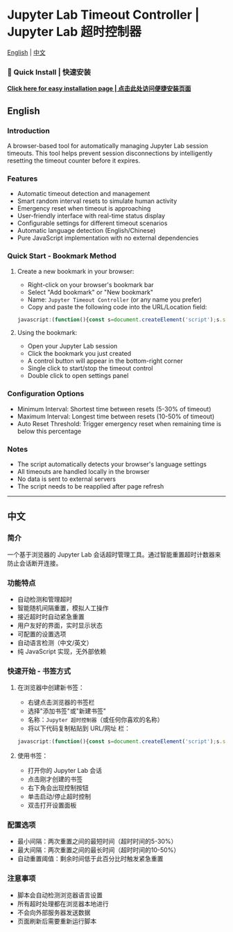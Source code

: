 # Jupyter Lab Timeout Controller | Jupyter Lab 超时控制器

[English](#english) | [中文](#中文)

### 🔗 Quick Install | 快速安装
**[Click here for easy installation page | 点击此处访问便捷安装页面](https://wanglrebe.github.io/Documents/Jupyter_Timeout_Controller_Installation.html)**

## English

### Introduction
A browser-based tool for automatically managing Jupyter Lab session timeouts. This tool helps prevent session disconnections by intelligently resetting the timeout counter before it expires.

### Features
- Automatic timeout detection and management
- Smart random interval resets to simulate human activity
- Emergency reset when timeout is approaching
- User-friendly interface with real-time status display
- Configurable settings for different timeout scenarios
- Automatic language detection (English/Chinese)
- Pure JavaScript implementation with no external dependencies

### Quick Start - Bookmark Method
1. Create a new bookmark in your browser:
   - Right-click on your browser's bookmark bar
   - Select "Add bookmark" or "New bookmark"
   - Name: `Jupyter Timeout Controller` (or any name you prefer)
   - Copy and paste the following code into the URL/Location field:
   ```javascript
   javascript:(function(){const s=document.createElement('script');s.src='https://cdn.jsdelivr.net/gh/wanglrebe/Jupyter-alive@main/timeout-controller.min.js';document.body.appendChild(s)})();
   ```

2. Using the bookmark:
   - Open your Jupyter Lab session
   - Click the bookmark you just created
   - A control button will appear in the bottom-right corner
   - Single click to start/stop the timeout control
   - Double click to open settings panel

### Configuration Options
- Minimum Interval: Shortest time between resets (5-30% of timeout)
- Maximum Interval: Longest time between resets (10-50% of timeout)
- Auto Reset Threshold: Trigger emergency reset when remaining time is below this percentage

### Notes
- The script automatically detects your browser's language settings
- All timeouts are handled locally in the browser
- No data is sent to external servers
- The script needs to be reapplied after page refresh

---

## 中文

### 简介
一个基于浏览器的 Jupyter Lab 会话超时管理工具。通过智能重置超时计数器来防止会话断开连接。

### 功能特点
- 自动检测和管理超时
- 智能随机间隔重置，模拟人工操作
- 接近超时时自动紧急重置
- 用户友好的界面，实时显示状态
- 可配置的设置选项
- 自动语言检测（中文/英文）
- 纯 JavaScript 实现，无外部依赖

### 快速开始 - 书签方式
1. 在浏览器中创建新书签：
   - 右键点击浏览器的书签栏
   - 选择"添加书签"或"新建书签"
   - 名称：`Jupyter 超时控制器`（或任何你喜欢的名称）
   - 将以下代码复制粘贴到 URL/网址 栏：
   ```javascript
   javascript:(function(){const s=document.createElement('script');s.src='https://cdn.jsdelivr.net/gh/wanglrebe/Jupyter-alive@main/timeout-controller.min.js';document.body.appendChild(s)})();
   ```

2. 使用书签：
   - 打开你的 Jupyter Lab 会话
   - 点击刚才创建的书签
   - 右下角会出现控制按钮
   - 单击启动/停止超时控制
   - 双击打开设置面板

### 配置选项
- 最小间隔：两次重置之间的最短时间（超时时间的5-30%）
- 最大间隔：两次重置之间的最长时间（超时时间的10-50%）
- 自动重置阈值：剩余时间低于此百分比时触发紧急重置

### 注意事项
- 脚本会自动检测浏览器语言设置
- 所有超时处理都在浏览器本地进行
- 不会向外部服务器发送数据
- 页面刷新后需要重新运行脚本